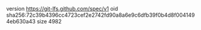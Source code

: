 version https://git-lfs.github.com/spec/v1
oid sha256:72c39b4396cc4723cef2e2742fd90a8a6e9c6dfb39f0b4d8f0041494eb630a43
size 4982
